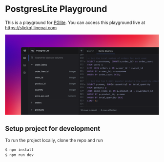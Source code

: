 # PostgresLite Playground
This is a playground for [PGlite](https://github.com/electric-sql/pglite). You can access this playground live at https://slickql.lineoai.com

![cover](/public/cover.png)

## Setup project for development
To run the project locally, clone the repo and run
```sh
$ npm install
$ npm run dev
```
